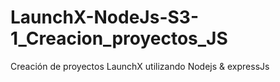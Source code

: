 # LaunchX-NodeJs-S3-1_Creacion_proyectos_JS

Creación de proyectos LaunchX utilizando Nodejs & expressJs 
